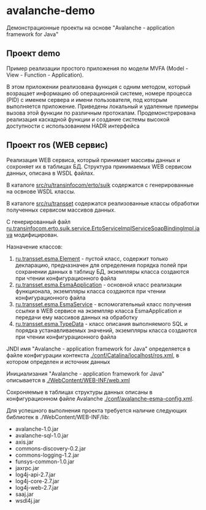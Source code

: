 # avalanche-demo
Демонстрационные проекты на основе "Avalanche - application framework for Java"

## Проект demo 

Пример реализации простого приложения по модели MVFA (Model - View - Function - Application).

В этом приложении реализована функция с одним методом, который возращает информацию об операционной
системе, номере процесса (PID) с именем сервера и имени пользователя, под которым выполняется приложение.
Приведены локальный и удаленные примеры вызова этой функции по различным протокалам. Продемонстрирована
реализация каскадной функции и создание системы высокой доступности с использованием HADR интерфейса


## Проект ros (WEB сервис)

Реализация WEB сервиса, который принимает массивы данных и сохроняет их в таблицах БД. Структура принимаемых
WEB сервисом данных, описана в WSDL файлах.

В каталоге [src/ru/transinfocom/erto/suik](ros/src/ru/transinfocom/erto/suik) содержатся с генерированные на освнове WSDL классы.

В каталоге [src/ru/transset](ros/src/ru/transset) содержатся реализованные классы обработки полученных сервисом массивов данных.

С генерированный файл [ru.transinfocom.erto.suik.service.ErtoServiceImplServiceSoapBindingImpl.java](ros/src/ru/transinfocom/erto/suik/service/ErtoServiceImplServiceSoapBindingImpl.java) модифицирован.

Назначение классов: 
1. [ru.transset.esma.Element](ros/src/ru/transset/esma/Element.java) - пустой класс, содержит только декларацию, предназначен для определения порядка полей при сохранении данных в таблицу БД, экземпляры класса создаются при чтении конфигурационного файла
2. [ru.transset.esma.EsmaApplication](ros/src/ru/transset/esma/EsmaApplication.java) - основной класс реализации функционала, экземпляры класса создаются при чтении конфигурационного файла
3. [ru.transset.esma.EsmaService](ros/src/ru/transset/esma/EsmaService.java) - вспомогательный класс получения ссылки в WEB сервисе на экземпляр класса EsmaApplication и передачи ему массивов данных на обработку
4. [ru.transset.esma.TypeData](ros/src/ru/transset/esma/TypeData.java) - класс описания выполняемого SQL и порядка устанавливаемых значений, экземпляры класса создаются при чтении конфигурационного файла

JNDI имя "Avalanche - application framework for Java" определяется в файле конфигурации контекста [./conf/Catalina/localhost/ros.xml](ros/conf/Catalina/localhost/ros.xml),
в котором определен и источник данных 

Инициализания "Avalanche - application framework for Java" описывается в [./WebContent/WEB-INF/web.xml](ros/WebContent/WEB-INF/web.xml)

Сохроняемые в таблицах структуры данных описаны в конфигурационном файле Avalanche [./conf/avalanche-esma-config.xml](ros/conf/avalanche-esma-config.xml).

Для успешного выполнения проекта требуется наличие следующих библиотек в ./WebContent/WEB-INF/lib:
* avalanche-1.0.jar
* avalanche-sql-1.0.jar
* axis.jar
* commons-discovery-0.2.jar
* commons-logging-1.2.jar
* funsys-common-1.0.jar
* jaxrpc.jar
* log4j-api-2.7.jar
* log4j-core-2.7.jar
* log4j-web-2.7.jar
* saaj.jar
* wsdl4j.jar
